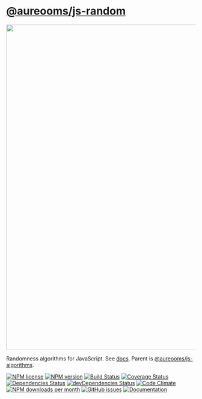 [@aureooms/js-random](https://aureooms.github.io/js-random)
==

<img src="https://cdn.rawgit.com/aureooms/js-random/master/media/sketch.png" width="864">

Randomness algorithms for JavaScript.
See [docs](https://aureooms.github.io/js-random).
Parent is [@aureooms/js-algorithms](https://aureooms.github.io/js-algorithms).

[![NPM license](http://img.shields.io/npm/l/aureooms-js-random.svg?style=flat)](https://raw.githubusercontent.com/aureooms/js-random/master/LICENSE)
[![NPM version](http://img.shields.io/npm/v/aureooms-js-random.svg?style=flat)](https://www.npmjs.org/package/aureooms-js-random)
[![Build Status](http://img.shields.io/travis/aureooms/js-random.svg?style=flat)](https://travis-ci.org/aureooms/js-random)
[![Coverage Status](http://img.shields.io/coveralls/aureooms/js-random.svg?style=flat)](https://coveralls.io/r/aureooms/js-random)
[![Dependencies Status](http://img.shields.io/david/aureooms/js-random.svg?style=flat)](https://david-dm.org/aureooms/js-random#info=dependencies)
[![devDependencies Status](http://img.shields.io/david/dev/aureooms/js-random.svg?style=flat)](https://david-dm.org/aureooms/js-random#info=devDependencies)
[![Code Climate](http://img.shields.io/codeclimate/github/aureooms/js-random.svg?style=flat)](https://codeclimate.com/github/aureooms/js-random)
[![NPM downloads per month](http://img.shields.io/npm/dm/aureooms-js-random.svg?style=flat)](https://www.npmjs.org/package/aureooms-js-random)
[![GitHub issues](http://img.shields.io/github/issues/aureooms/js-random.svg?style=flat)](https://github.com/aureooms/js-random/issues)
[![Documentation](https://aureooms.github.io/js-random/badge.svg)](https://aureooms.github.io/js-random/source.html)
